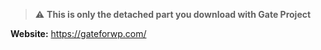 > :warning: **This is only the detached part you download with Gate Project**

**Website:** https://gateforwp.com/